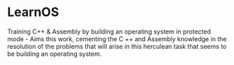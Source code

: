 # LearnOS
Training C++ & Assembly by building an operating system in protected mode
    - Aims this work, cementing the C ++ and Assembly  knowledge in the resolution of the problems that will arise in this herculean task that seems to be building an operating system.
